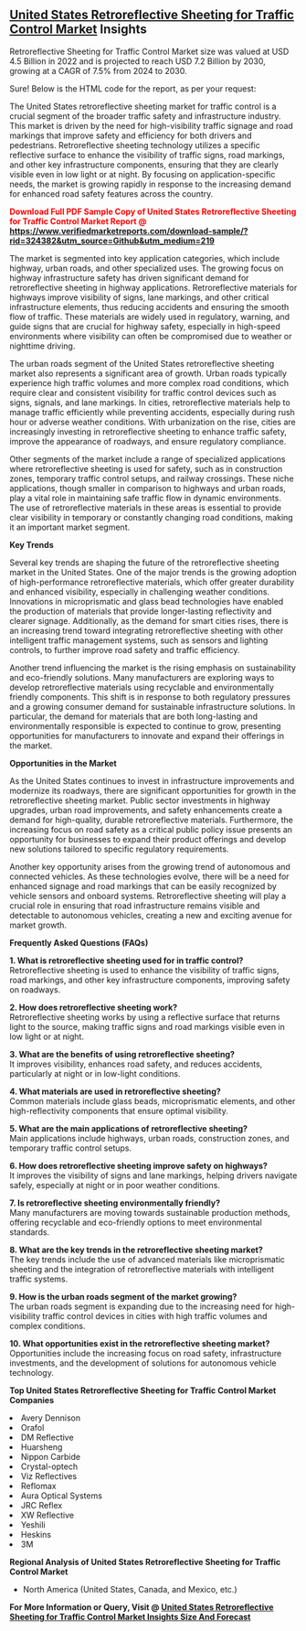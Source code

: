 <h2><a href="https://www.verifiedmarketreports.com/download-sample/?rid=324382&amp;utm_source=Github&amp;utm_medium=219" target="_blank">United States Retroreflective Sheeting for Traffic Control Market</a> Insights</h2><p>Retroreflective Sheeting for Traffic Control Market size was valued at USD 4.5 Billion in 2022 and is projected to reach USD 7.2 Billion by 2030, growing at a CAGR of 7.5% from 2024 to 2030.</p><p>Sure! Below is the HTML code for the report, as per your request:  <p>The United States retroreflective sheeting market for traffic control is a crucial segment of the broader traffic safety and infrastructure industry. This market is driven by the need for high-visibility traffic signage and road markings that improve safety and efficiency for both drivers and pedestrians. Retroreflective sheeting technology utilizes a specific reflective surface to enhance the visibility of traffic signs, road markings, and other key infrastructure components, ensuring that they are clearly visible even in low light or at night. By focusing on application-specific needs, the market is growing rapidly in response to the increasing demand for enhanced road safety features across the country.</p> <p><strong><p><span class=""><span style="color: #ff0000;"><strong>Download Full PDF Sample Copy of United States Retroreflective Sheeting for Traffic Control Market Report</strong> @ </span><a href="https://www.verifiedmarketreports.com/download-sample/?rid=324382&amp;utm_source=Github&amp;utm_medium=219" target="_blank">https://www.verifiedmarketreports.com/download-sample/?rid=324382&amp;utm_source=Github&amp;utm_medium=219</a></span></p></strong></p> <p>The market is segmented into key application categories, which include highway, urban roads, and other specialized uses. The growing focus on highway infrastructure safety has driven significant demand for retroreflective sheeting in highway applications. Retroreflective materials for highways improve visibility of signs, lane markings, and other critical infrastructure elements, thus reducing accidents and ensuring the smooth flow of traffic. These materials are widely used in regulatory, warning, and guide signs that are crucial for highway safety, especially in high-speed environments where visibility can often be compromised due to weather or nighttime driving.</p> <p>The urban roads segment of the United States retroreflective sheeting market also represents a significant area of growth. Urban roads typically experience high traffic volumes and more complex road conditions, which require clear and consistent visibility for traffic control devices such as signs, signals, and lane markings. In cities, retroreflective materials help to manage traffic efficiently while preventing accidents, especially during rush hour or adverse weather conditions. With urbanization on the rise, cities are increasingly investing in retroreflective sheeting to enhance traffic safety, improve the appearance of roadways, and ensure regulatory compliance.</p> <p>Other segments of the market include a range of specialized applications where retroreflective sheeting is used for safety, such as in construction zones, temporary traffic control setups, and railway crossings. These niche applications, though smaller in comparison to highways and urban roads, play a vital role in maintaining safe traffic flow in dynamic environments. The use of retroreflective materials in these areas is essential to provide clear visibility in temporary or constantly changing road conditions, making it an important market segment.</p> <p><strong>Key Trends</strong></p> <p>Several key trends are shaping the future of the retroreflective sheeting market in the United States. One of the major trends is the growing adoption of high-performance retroreflective materials, which offer greater durability and enhanced visibility, especially in challenging weather conditions. Innovations in microprismatic and glass bead technologies have enabled the production of materials that provide longer-lasting reflectivity and clearer signage. Additionally, as the demand for smart cities rises, there is an increasing trend toward integrating retroreflective sheeting with other intelligent traffic management systems, such as sensors and lighting controls, to further improve road safety and traffic efficiency.</p> <p>Another trend influencing the market is the rising emphasis on sustainability and eco-friendly solutions. Many manufacturers are exploring ways to develop retroreflective materials using recyclable and environmentally friendly components. This shift is in response to both regulatory pressures and a growing consumer demand for sustainable infrastructure solutions. In particular, the demand for materials that are both long-lasting and environmentally responsible is expected to continue to grow, presenting opportunities for manufacturers to innovate and expand their offerings in the market.</p> <p><strong>Opportunities in the Market</strong></p> <p>As the United States continues to invest in infrastructure improvements and modernize its roadways, there are significant opportunities for growth in the retroreflective sheeting market. Public sector investments in highway upgrades, urban road improvements, and safety enhancements create a demand for high-quality, durable retroreflective materials. Furthermore, the increasing focus on road safety as a critical public policy issue presents an opportunity for businesses to expand their product offerings and develop new solutions tailored to specific regulatory requirements.</p> <p>Another key opportunity arises from the growing trend of autonomous and connected vehicles. As these technologies evolve, there will be a need for enhanced signage and road markings that can be easily recognized by vehicle sensors and onboard systems. Retroreflective sheeting will play a crucial role in ensuring that road infrastructure remains visible and detectable to autonomous vehicles, creating a new and exciting avenue for market growth.</p> <p><strong>Frequently Asked Questions (FAQs)</strong></p> <p><strong>1. What is retroreflective sheeting used for in traffic control?</strong><br>Retroreflective sheeting is used to enhance the visibility of traffic signs, road markings, and other key infrastructure components, improving safety on roadways.</p> <p><strong>2. How does retroreflective sheeting work?</strong><br>Retroreflective sheeting works by using a reflective surface that returns light to the source, making traffic signs and road markings visible even in low light or at night.</p> <p><strong>3. What are the benefits of using retroreflective sheeting?</strong><br>It improves visibility, enhances road safety, and reduces accidents, particularly at night or in low-light conditions.</p> <p><strong>4. What materials are used in retroreflective sheeting?</strong><br>Common materials include glass beads, microprismatic elements, and other high-reflectivity components that ensure optimal visibility.</p> <p><strong>5. What are the main applications of retroreflective sheeting?</strong><br>Main applications include highways, urban roads, construction zones, and temporary traffic control setups.</p> <p><strong>6. How does retroreflective sheeting improve safety on highways?</strong><br>It improves the visibility of signs and lane markings, helping drivers navigate safely, especially at night or in poor weather conditions.</p> <p><strong>7. Is retroreflective sheeting environmentally friendly?</strong><br>Many manufacturers are moving towards sustainable production methods, offering recyclable and eco-friendly options to meet environmental standards.</p> <p><strong>8. What are the key trends in the retroreflective sheeting market?</strong><br>The key trends include the use of advanced materials like microprismatic sheeting and the integration of retroreflective materials with intelligent traffic systems.</p> <p><strong>9. How is the urban roads segment of the market growing?</strong><br>The urban roads segment is expanding due to the increasing need for high-visibility traffic control devices in cities with high traffic volumes and complex conditions.</p> <p><strong>10. What opportunities exist in the retroreflective sheeting market?</strong><br>Opportunities include the increasing focus on road safety, infrastructure investments, and the development of solutions for autonomous vehicle technology.</p> </p><p><strong>Top United States Retroreflective Sheeting for Traffic Control Market Companies</strong></p><div data-test-id=""><p><li>Avery Dennison</li><li> Orafol</li><li> DM Reflective</li><li> Huarsheng</li><li> Nippon Carbide</li><li> Crystal-optech</li><li> Viz Reflectives</li><li> Reflomax</li><li> Aura Optical Systems</li><li> JRC Reflex</li><li> XW Reflective</li><li> Yeshili</li><li> Heskins</li><li> 3M</li></p><div><strong>Regional Analysis of&nbsp;United States Retroreflective Sheeting for Traffic Control Market</strong></div><ul><li dir="ltr"><p dir="ltr">North America&nbsp;(United States, Canada, and Mexico, etc.)</p></li></ul><p><strong>For More Information or Query, Visit @&nbsp;</strong><strong><a href="https://www.verifiedmarketreports.com/product/retroreflective-sheeting-for-traffic-control-market/?utm_source=Github&amp;utm_medium=219" target="_blank">United States Retroreflective Sheeting for Traffic Control Market Insights Size And Forecast</a></strong></p></div>
